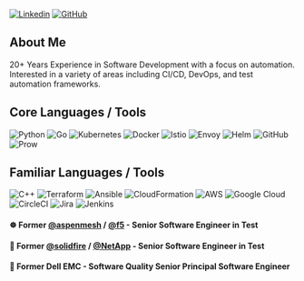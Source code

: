 [![Linkedin](https://img.shields.io/badge/-LinkedIn-blue?style=for-the-badge&logo=Linkedin&logoColor=white&link=https://linkedin.com/in/john-d-long/)](https://linkedin.com/in/john-d-long/)
[![GitHub](https://img.shields.io/badge/GitHub-100000?style=for-the-badge&logo=github&logoColor=white&link=https://github.com/johndlong)](https://github.com/johndlong)

## About Me

20+ Years Experience in Software Development with a focus on automation. Interested in a variety of areas including CI/CD, DevOps, and test automation frameworks.

## Core Languages / Tools

![Python](https://img.shields.io/badge/Python-FFD43B?style=for-the-badge&logo=python&logoColor=blue)
![Go](https://img.shields.io/badge/Go-00ADD8?style=for-the-badge&logo=go&logoColor=white)
![Kubernetes](https://img.shields.io/badge/kubernetes-326ce5.svg?&style=for-the-badge&logo=kubernetes&logoColor=white)
![Docker](https://img.shields.io/badge/Docker-2CA5E0?style=for-the-badge&logo=docker&logoColor=white)
![Istio](https://img.shields.io/badge/Istio-466BB0?style=for-the-badge&logo=Istio&logoColor=white)
![Envoy](https://img.shields.io/badge/Envoy-AC6199?style=for-the-badge&logo=envoyproxy&logoColor=white)
![Helm](https://img.shields.io/badge/Helm-0F1689?style=for-the-badge&logo=Helm&labelColor=0F1689)
![GitHub](https://img.shields.io/badge/GitHub-100000?style=for-the-badge&logo=github&logoColor=white)
![Prow](https://img.shields.io/badge/Prow-326ce5?&style=for-the-badge&logo=kubernetes&logoColor=white)

## Familiar Languages / Tools

![C++](https://img.shields.io/badge/C%2B%2B-00599C?style=for-the-badge&logo=c%2B%2B&logoColor=white)
![Terraform](https://img.shields.io/badge/Terraform-7B42BC?style=for-the-badge&logo=terraform&logoColor=white)
![Ansible](https://img.shields.io/badge/Ansible-000000?style=for-the-badge&logo=ansible&logoColor=white)
![CloudFormation](https://img.shields.io/badge/CloudFormation-FF9900?style=for-the-badge&logo=amazonaws&logoColor=white)
![AWS](https://img.shields.io/badge/Amazon_AWS-FF9900?style=for-the-badge&logo=amazonaws&logoColor=white)
![Google Cloud](https://img.shields.io/badge/Google_Cloud-4285F4?style=for-the-badge&logo=google-cloud&logoColor=white)
![CircleCI](https://img.shields.io/badge/circleci-343434?style=for-the-badge&logo=circleci&logoColor=white)
![Jira](https://img.shields.io/badge/Jira-0052CC?style=for-the-badge&logo=jirasoftware&logoColor=white)
![Jenkins](https://img.shields.io/badge/Jenkins-D24939?style=for-the-badge&logo=Jenkins&logoColor=white)

#### ☸️ Former [@aspenmesh](https://github.com/aspenmesh) / [@f5](https://github.com/f5) - Senior Software Engineer in Test
#### 💾 Former [@solidfire](https://github.com/solidfire) / [@NetApp](https://github.com/netapp) - Senior Software Engineer in Test
#### 💾 Former Dell EMC - Software Quality Senior Principal Software Engineer
